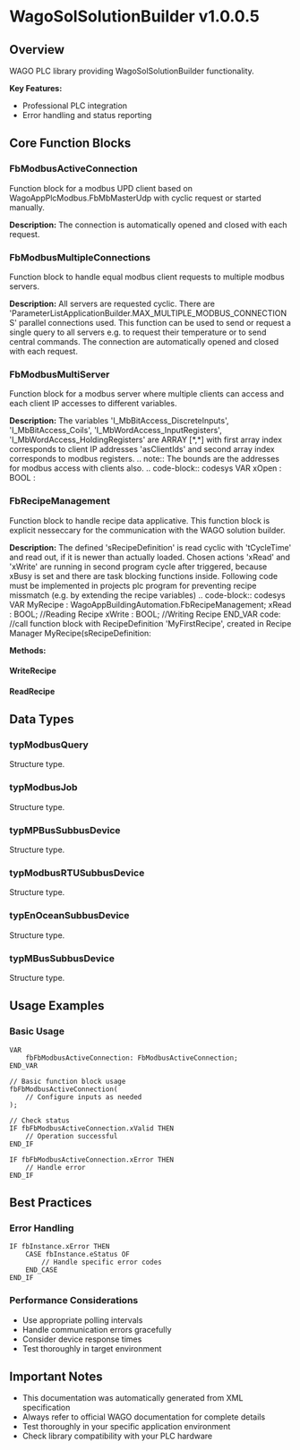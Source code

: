 # WagoSolSolutionBuilder v1.0.0.5

## Overview
WAGO PLC library providing WagoSolSolutionBuilder functionality.

**Key Features:**
- Professional PLC integration
- Error handling and status reporting

## Core Function Blocks

### FbModbusActiveConnection
Function block for a modbus UPD client based on WagoAppPlcModbus.FbMbMasterUdp with cyclic request or started manually.

**Description:**
The connection is automatically opened and closed with each request.

### FbModbusMultipleConnections
Function block to handle equal modbus client requests to multiple modbus servers.

**Description:**
All servers are requested cyclic. There are 'ParameterListApplicationBuilder.MAX_MULTIPLE_MODBUS_CONNECTIONS' parallel connections used. This function can be used to send or request a single query to all servers e.g. to request their temperature or to send central commands. The connection are automatically opened and closed with each request.

### FbModbusMultiServer
Function block for a modbus server where multiple clients can access and each client IP accesses to different variables.

**Description:**
The variables 'I_MbBitAccess_DiscreteInputs', 'I_MbBitAccess_Coils', 'I_MbWordAccess_InputRegisters', 'I_MbWordAccess_HoldingRegisters' are ARRAY [\*,\*] with first array index corresponds to client IP addresses 'asClientIds' and second array index corresponds to modbus registers. .. note:: The bounds are the addresses for modbus access with clients also. .. code-block:: codesys VAR xOpen : BOOL :

### FbRecipeManagement
Function block to handle recipe data applicative. This function block is explicit nesseccary for the communication with the WAGO solution builder.

**Description:**
The defined 'sRecipeDefinition' is read cyclic with 'tCycleTime' and read out, if it is newer than actually loaded. Chosen actions 'xRead' and 'xWrite' are running in second program cycle after triggered, because xBusy is set and there are task blocking functions inside. Following code must be implemented in projects plc program for preventing recipe missmatch (e.g. by extending the recipe variables) .. code-block:: codesys VAR MyRecipe : WagoAppBuildingAutomation.FbRecipeManagement; xRead : BOOL; //Reading Recipe xWrite : BOOL; //Writing Recipe END_VAR code: //call function block with RecipeDefinition 'MyFirstRecipe', created in Recipe Manager MyRecipe(sRecipeDefinition:

**Methods:**

#### WriteRecipe
#### ReadRecipe
## Data Types

### typModbusQuery
Structure type.

### typModbusJob
Structure type.

### typMPBusSubbusDevice
Structure type.

### typModbusRTUSubbusDevice
Structure type.

### typEnOceanSubbusDevice
Structure type.

### typMBusSubbusDevice
Structure type.

## Usage Examples

### Basic Usage
```iec
VAR
    fbFbModbusActiveConnection: FbModbusActiveConnection;
END_VAR

// Basic function block usage
fbFbModbusActiveConnection(
    // Configure inputs as needed
);

// Check status
IF fbFbModbusActiveConnection.xValid THEN
    // Operation successful
END_IF

IF fbFbModbusActiveConnection.xError THEN
    // Handle error
END_IF
```

## Best Practices

### Error Handling
```iec
IF fbInstance.xError THEN
    CASE fbInstance.eStatus OF
        // Handle specific error codes
    END_CASE
END_IF
```

### Performance Considerations
- Use appropriate polling intervals
- Handle communication errors gracefully
- Consider device response times
- Test thoroughly in target environment

## Important Notes

- This documentation was automatically generated from XML specification
- Always refer to official WAGO documentation for complete details
- Test thoroughly in your specific application environment
- Check library compatibility with your PLC hardware

